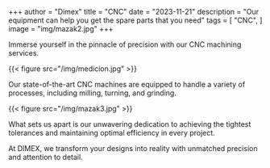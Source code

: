+++
author = "Dimex"
title = "CNC"
date = "2023-11-21"
description = "Our equipment can help you get the spare parts that you need"
tags = [
    "CNC",
]
image = "img/mazak2.jpg"
+++

Immerse yourself in the pinnacle of precision with our CNC machining services.

{{< figure src="/img/medicion.jpg" >}}

Our state-of-the-art CNC machines are equipped to handle a variety of processes, including milling, turning, and grinding.

{{< figure src="/img/mazak3.jpg" >}}

What sets us apart is our unwavering dedication to achieving the tightest tolerances and maintaining optimal efficiency in every project.

 At DIMEX, we transform your designs into reality with unmatched precision and attention to detail.

